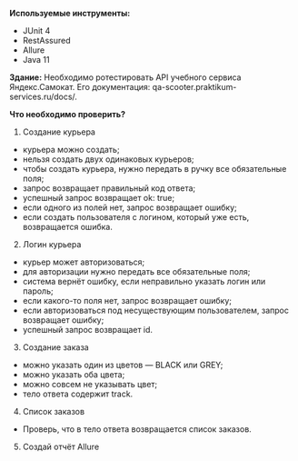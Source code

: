 **Используемые инструменты:**
* JUnit 4
* RestAssured
* Allure
* Java 11
  
**Здание:**
Необходимо ротестировать API учебного сервиса Яндекс.Самокат. Его документация: qa-scooter.praktikum-services.ru/docs/. 

**Что необходимо проверить?**
1. Создание курьера
  - курьера можно создать;
  - нельзя создать двух одинаковых курьеров;
  - чтобы создать курьера, нужно передать в ручку все обязательные поля;
  - запрос возвращает правильный код ответа;
  - успешный запрос возвращает ok: true;
  - если одного из полей нет, запрос возвращает ошибку;
  - если создать пользователя с логином, который уже есть, возвращается ошибка.
    
2. Логин курьера
  - курьер может авторизоваться;
  - для авторизации нужно передать все обязательные поля;
  - система вернёт ошибку, если неправильно указать логин или пароль;
  - если какого-то поля нет, запрос возвращает ошибку;
  - если авторизоваться под несуществующим пользователем, запрос возвращает ошибку;
  - успешный запрос возвращает id.
    
3. Создание заказа
  - можно указать один из цветов — BLACK или GREY;
  - можно указать оба цвета;
  - можно совсем не указывать цвет;
  - тело ответа содержит track.
    
4. Список заказов
  - Проверь, что в тело ответа возвращается список заказов.
    
5. Создай отчёт Allure

 
 
